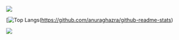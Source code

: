 <img src="https://capsule-render.vercel.app/api?type=waving&color=abcaf6&height=150&section=header" />


[![Top Langs](https://github-readme-stats.vercel.app/api/top-langs/?username=GeumSangLEE)(https://github.com/anuraghazra/github-readme-stats)




<img src="https://capsule-render.vercel.app/api?type=waving&color=abcaf6&height=150&section=footer" />

<!--
**GeumSangLEE/GeumSangLEE** is a ✨ _special_ ✨ repository because its `README.md` (this file) appears on your GitHub profile.

Here are some ideas to get you started:

- 🔭 I’m currently working on ...
- 🌱 I’m currently learning ...
- 👯 I’m looking to collaborate on ...
- 🤔 I’m looking for help with ...
- 💬 Ask me about ...
- 📫 How to reach me: ...
- 😄 Pronouns: ...
- ⚡ Fun fact: ...
-->
